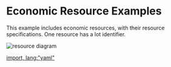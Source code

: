 # Economic Resource Examples

This example includes economic resources, with their resource specifications.  One resource has a lot identifier.

![resource diagram](https://rawgit.com/valueflows/valueflows/master/release-doc-in-process/resource-spec.png)

[import, lang:"yaml"](../../examples/resource.yaml)
